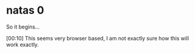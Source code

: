 # natas 0

So it begins...

[00:10] This seems very browser based, I am not exactly sure how this will work exactly.      

